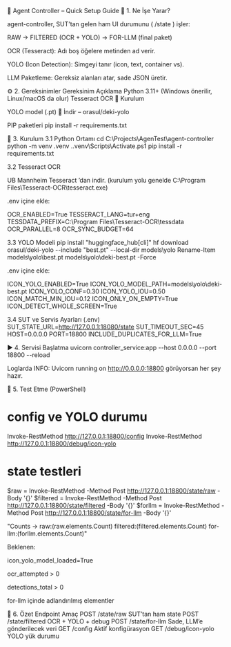 🧩 Agent Controller – Quick Setup Guide
🚀 1. Ne İşe Yarar?

agent-controller, SUT’tan gelen ham UI durumunu ( /state ) işler:

RAW → FILTERED (OCR + YOLO) → FOR-LLM (final paket)


OCR (Tesseract): Adı boş öğelere metinden ad verir.

YOLO (Icon Detection): Simgeyi tanır (icon, text, container vs).

LLM Paketleme: Gereksiz alanları atar, sade JSON üretir.

⚙️ 2. Gereksinimler
Gereksinim	Açıklama
Python 3.11+	(Windows önerilir, Linux/macOS da olur)
Tesseract OCR	🔗 Kurulum

YOLO model (.pt)	🔗 İndir – orasul/deki-yolo

PIP paketleri	pip install -r requirements.txt

🧰 3. Kurulum
3.1 Python Ortamı
cd C:\Projects\AgenTest\agent-controller
python -m venv .venv
.\.venv\Scripts\Activate.ps1
pip install -r requirements.txt

3.2 Tesseract OCR

UB Mannheim Tesseract
’dan indir.
(kurulum yolu genelde C:\Program Files\Tesseract-OCR\tesseract.exe)

.env içine ekle:

OCR_ENABLED=True
TESSERACT_LANG=tur+eng
TESSDATA_PREFIX=C:\Program Files\Tesseract-OCR\tessdata
OCR_PARALLEL=8
OCR_SYNC_BUDGET=64

3.3 YOLO Modeli
pip install "huggingface_hub[cli]"
hf download orasul/deki-yolo --include "best.pt" --local-dir models\yolo
Rename-Item models\yolo\best.pt models\yolo\deki-best.pt -Force


.env içine ekle:

ICON_YOLO_ENABLED=True
ICON_YOLO_MODEL_PATH=models\yolo\deki-best.pt
ICON_YOLO_CONF=0.30
ICON_YOLO_IOU=0.50
ICON_MATCH_MIN_IOU=0.12
ICON_ONLY_ON_EMPTY=True
ICON_DETECT_WHOLE_SCREEN=True

3.4 SUT ve Servis Ayarları (.env)
SUT_STATE_URL=http://127.0.0.1:18080/state
SUT_TIMEOUT_SEC=45
HOST=0.0.0.0
PORT=18800
INCLUDE_DUPLICATES_FOR_LLM=True

▶️ 4. Servisi Başlatma
uvicorn controller_service:app --host 0.0.0.0 --port 18800 --reload


Loglarda INFO: Uvicorn running on http://0.0.0.0:18800 görüyorsan her şey hazır.

🧪 5. Test Etme (PowerShell)
# config ve YOLO durumu
Invoke-RestMethod http://127.0.0.1:18800/config
Invoke-RestMethod http://127.0.0.1:18800/debug/icon-yolo

# state testleri
$raw = Invoke-RestMethod -Method Post http://127.0.0.1:18800/state/raw -Body '{}'
$filtered = Invoke-RestMethod -Method Post http://127.0.0.1:18800/state/filtered -Body '{}'
$forllm = Invoke-RestMethod -Method Post http://127.0.0.1:18800/state/for-llm -Body '{}'

"Counts → raw:$($raw.elements.Count) filtered:$($filtered.elements.Count) for-llm:$($forllm.elements.Count)"


Beklenen:

icon_yolo_model_loaded=True

ocr_attempted > 0

detections_total > 0

for-llm içinde adlandırılmış elementler

🧩 6. Özet
Endpoint	Amaç
POST /state/raw	SUT’tan ham state
POST /state/filtered	OCR + YOLO + debug
POST /state/for-llm	Sade, LLM’e gönderilecek veri
GET /config	Aktif konfigürasyon
GET /debug/icon-yolo	YOLO yük durumu